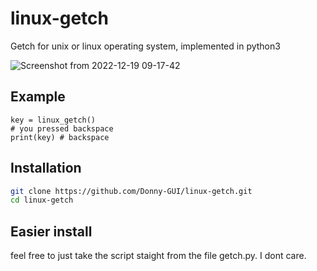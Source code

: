 # linux-getch
Getch for unix or linux operating system, implemented in python3

![Screenshot from 2022-12-19 09-17-42](https://user-images.githubusercontent.com/108424001/208482880-09a3153b-2c5a-40c1-a29a-049d6d6d2147.png)

## Example

```Python3
key = linux_getch()
# you pressed backspace
print(key) # backspace
```


## Installation

```Bash
git clone https://github.com/Donny-GUI/linux-getch.git
cd linux-getch
```

## Easier install

feel free to just take the script staight from the file getch.py.
I dont care.
